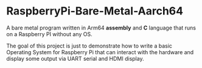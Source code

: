 # RaspberryPi-Bare-Metal-Aarch64
A bare metal program written in Arm64 **assembly** and **C** language that runs on a Raspberry PI without any OS.

The goal of this project is just to demonstrate how to write a basic Operating System for Raspberry Pi that can interact with the hardware and display some output via UART serial and HDMI display.
